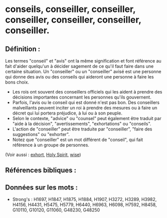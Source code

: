 # conseils, conseiller, conseiller, conseiller, conseiller, conseiller, conseiller.

## Définition :

Les termes "conseil" et "avis" ont la même signification et font référence au fait d'aider quelqu'un à décider sagement de ce qu'il faut faire dans une certaine situation. Un "conseiller" ou un "conseiller" avisé est une personne qui donne des avis ou des conseils qui aideront une personne à faire les bons choix.

* Les rois ont souvent des conseillers officiels qui les aident à prendre des décisions importantes concernant les personnes qu'ils gouvernent.
* Parfois, l'avis ou le conseil qui est donné n'est pas bon. Des conseillers malveillants peuvent inciter un roi à prendre des mesures ou à faire un décret qui lui portera préjudice, à lui ou à son peuple.
* Selon le contexte, "advice" ou "counsel" peut également être traduit par "aide à la décision", "avertissements", "exhortations" ou "conseils".
* L'action de "conseiller" peut être traduite par "conseiller", "faire des suggestions" ou "exhorter".
* Notez que "conseiller" est un mot différent de "conseil", qui fait référence à un groupe de personnes.

(Voir aussi : [exhort](../kt/exhort.md), [Holy Spirit](../kt/holyspirit.md), [wise](../kt/wise.md))

## Références bibliques :

## Données sur les mots :

* Strong's : H1697, H1847, H1875, H1884, H1907, H3272, H3289, H3982, H4156, H4431, H5475, H5779, H6440, H6963, H6098, H7592, H8458, G10110, G10120, G11060, G48230, G48250
